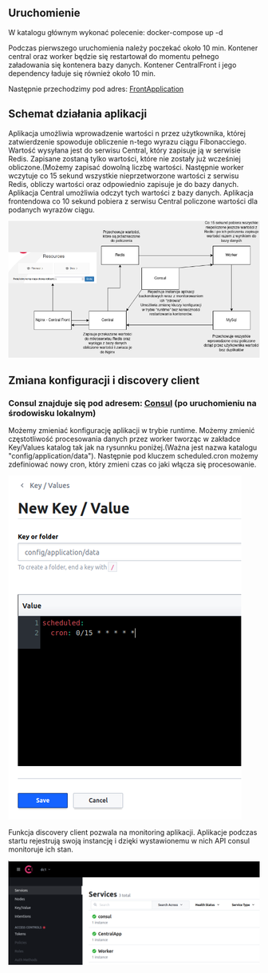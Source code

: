 ## Uruchomienie

W katalogu głównym wykonać polecenie: docker-compose up -d

Podczas pierwszego uruchomienia należy poczekać około 10 min. Kontener central oraz worker będzie się restartował do momentu
pełnego załadowania się kontenera bazy danych. Kontener CentralFront i jego dependency ładuje się również około 10 min.

Następnie przechodzimy pod adres: [FrontApplication](http://localhost:4200/)

## Schemat działania aplikacji

Aplikacja umożliwia wprowadzenie wartości n przez użytkownika, której zatwierdzenie spowoduje obliczenie n-tego wyrazu
ciągu Fibonacciego. Wartość wysyłana jest do serwisu Central, który zapisuje ją w serwisie Redis. Zapisane zostaną tylko
wartości, które nie zostały już wcześniej obliczone.(Możemy zapisać dowolną liczbę wartości. Następnie worker wczytuje
co 15 sekund wszystkie nieprzetworzone wartości z serwisu Redis, obliczy wartości oraz odpowiednio zapisuje je do bazy
danych. Aplikacja Central umożliwia odczyt tych wartości z bazy danych. Aplikacja frontendowa co 10 sekund pobiera z
serwisu Central policzone wartości dla podanych wyrazów ciągu.

![alt text](CentralFront/src/assets/img/diagram.png)

## Zmiana konfiguracji i discovery client

### Consul znajduje się pod adresem: [Consul](http://localhost:8500/) (po uruchomieniu na środowisku lokalnym)

Możemy zmieniać konfigurację aplikacji w trybie runtime. Możemy zmienić częstotliwość procesowania danych przez worker
tworząc w zakładce Key/Values katalog tak jak na rysunnku poniżej.(Ważna jest nazwa katalogu "config/application/data").
Następnie pod kluczem scheduled.cron możemy zdefiniować nowy cron, który zmieni czas co jaki włącza się procesowanie.

![alt text](CentralFront/src/assets/img/consul1.png)

Funkcja discovery client pozwala na monitoring aplikacji. Aplikacje podczas startu rejestrują swoją instancję i dzięki
wystawionemu w nich API consul monitoruje ich stan. 

![alt text](CentralFront/src/assets/img/consul2.png)
